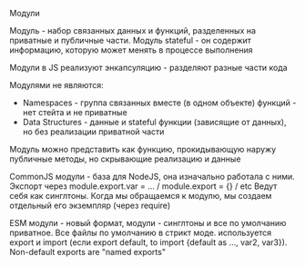 Модули

Модуль - набор связанных данных и функций, разделенных на приватные и публичные части. Модуль stateful - он содержит информацию, которую может менять в процессе выполнения

Модули в JS реализуют энкапсуляцию - разделяют разные части кода

Модулями не являются:
 - Namespaces - группа связанных вместе (в одном объекте) функций - нет стейта и не приватные
 - Data Structures - данные и stateful функции (зависящие от данных), но без реализации приватной части

Модуль можно представить как функцию, прокидывающую наружу публичные методы, но скрывающие реализацию и данные



CommonJS модули - база для NodeJS, она изначально работала с ними. Экспорт через module.export.var = … / module.export = {} / etc
Ведут себя как синглтоны. Когда мы обращаемся к модулю, мы создаем отдельный его экземпляр (через require)

ESM модули - новый формат, модули - синглтоны и все по умолчанию приватное. Все файлы по умолчанию в стрикт моде. используется export и import (если export default, to import {default as …, var2, var3}). Non-default exports are "named exports"
